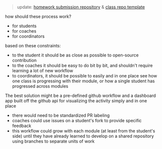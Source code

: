 > update: [homework submission repository](https://github.com/hackyourfuturebelgium/homework-submission) & [class repo template](https://github.com/hackyourfuturebelgium/class-repo-template)

how should these process work?
* for students
* for coaches
* for coordinators

based on these constraints:
* to the student it should be as close as possible to open-source contribution
* to the coaches it should be easy to do bit by bit, and shouldn't require learning a lot of new workflow
* to coordinators, it should be possible to easily and in one place see how one class is progressing with their module, or how a single student has progressed across modules


The best solution might be a pre-defined github workflow and a dashboard app built off the github api for visualizing the activity simply and in one place
* there would need to be standardized PR labeling
* coaches could use issues on a student's fork to provide specific feedback
* this workflow could grow with each module (at least from the student's side) until they have already learned to develop on a shared repository using branches to separate units of work
